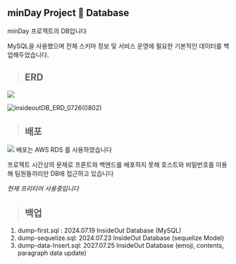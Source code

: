 ## minDay Project :green_book: Database

minDay 프로젝트의 DB입니다

MySQL을 사용했으며 전체 스키마 정보 및 서비스 운영에 필요한 기본적인 데이터를 백업해두었습니다. 


> ## ERD
<img src="https://img.shields.io/badge/mysql-4479A1?style=for-the-badge&logo=mysql&logoColor=white"> 


![insideoutDB_ERD_0726(0802)](https://github.com/user-attachments/assets/612cab5e-599a-4c3e-86d7-9ef91c737b3e)


> ## 배포
<img src="https://img.shields.io/badge/AWS RDS-527FFF?style=for-the-badge&logo=amazonrds&logoColor=white">
배포는 AWS RDS 를 사용하였습니다

프로젝트 시간상의 문제로 프론트와 백엔드를 배포하지 못해 호스트와 비밀번호를 이용해 팀원들끼리만 DB에 접근하고 있습니다

_현재 프리티어 사용중입니다_


> ## 백업

1. dump-first.sql : 2024.07.19 InsideOut Database (MySQL)
2. dump-sequelize.sql: 2024.07.23 InsideOut Database (sequelize Model)
3. dump-data-Insert.sql: 2027.07.25 InsideOut Database (emoji, contents, paragraph data update)




